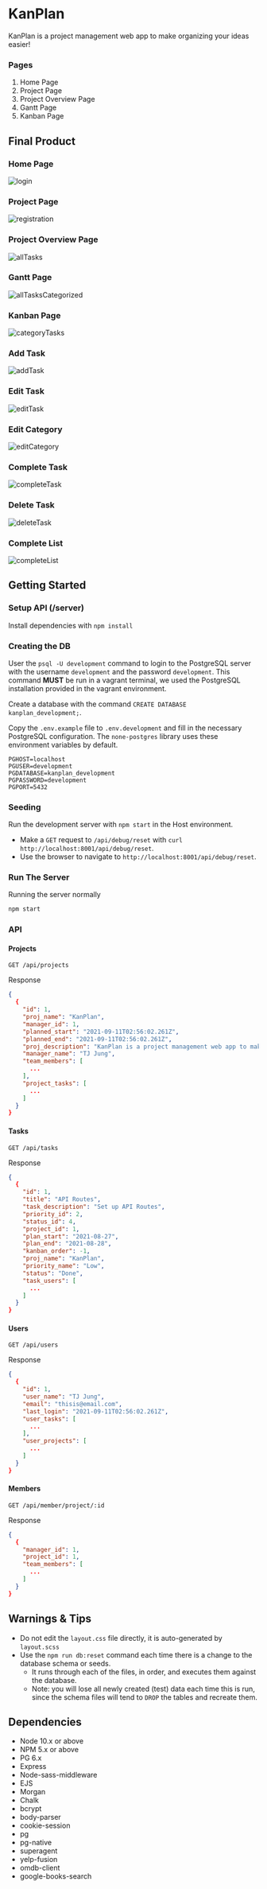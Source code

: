 # KanPlan

KanPlan is a project management web app to make organizing your ideas easier!

### Pages

1. Home Page
2. Project Page
3. Project Overview Page
4. Gantt Page
5. Kanban Page

## Final Product

### Home Page

![login](https://github.com/mhmozaffari1985/LHL-midterm-project/blob/master/docs/login-page.png?raw=true)

### Project Page

![registration](https://github.com/mhmozaffari1985/LHL-midterm-project/blob/master/docs/register-page.png?raw=true)

### Project Overview Page

![allTasks](https://github.com/mhmozaffari1985/LHL-midterm-project/blob/master/docs/tasks-page.png?raw=true)

### Gantt Page

![allTasksCategorized](https://github.com/mhmozaffari1985/LHL-midterm-project/blob/master/docs/categories-page.png?raw=true)

### Kanban Page

![categoryTasks](https://github.com/mhmozaffari1985/LHL-midterm-project/blob/master/docs/subcategory-page.png?raw=true)

### Add Task

![addTask](https://github.com/mhmozaffari1985/LHL-midterm-project/blob/master/docs/add-task.gif)

### Edit Task

![editTask](https://github.com/mhmozaffari1985/LHL-midterm-project/blob/master/docs/edit-button.gif?raw=true)

### Edit Category

![editCategory](https://github.com/mhmozaffari1985/LHL-midterm-project/blob/master/docs/edit-category.gif?raw=true)

### Complete Task

![completeTask](https://github.com/mhmozaffari1985/LHL-midterm-project/blob/master/docs/complete-task.gif)

### Delete Task

![deleteTask](https://github.com/mhmozaffari1985/LHL-midterm-project/blob/master/docs/delete-task.gif)

### Complete List

![completeList](https://github.com/mhmozaffari1985/LHL-midterm-project/blob/master/docs/complete-list.gif)

## Getting Started

### Setup API (/server)

Install dependencies with `npm install`

### Creating the DB

User the `psql -U development` command to login to the PostgreSQL server with the username `development` and the password `development`. This command **MUST** be run in a vagrant terminal, we used the PostgreSQL installation provided in the vagrant environment.

Create a database with the command `CREATE DATABASE kanplan_development;`.

Copy the `.env.example` file to `.env.development` and fill in the necessary PostgreSQL configuration. The `none-postgres` library uses these environment variables by default.

```
PGHOST=localhost
PGUSER=development
PGDATABASE=kanplan_development
PGPASSWORD=development
PGPORT=5432
```

### Seeding

Run the development server with `npm start` in the Host environment.

- Make a `GET` request to `/api/debug/reset` with `curl http://localhost:8001/api/debug/reset`.
- Use the browser to navigate to `http://localhost:8001/api/debug/reset`.

### Run The Server

Running the server normally

```sh
npm start
```

### API

#### Projects

`GET /api/projects`

Response

```json
{
  {
    "id": 1,
    "proj_name": "KanPlan",
    "manager_id": 1,
    "planned_start": "2021-09-11T02:56:02.261Z",
    "planned_end": "2021-09-11T02:56:02.261Z",
    "proj_description": "KanPlan is a project management web app to make organizing your ideas easier!",
    "manager_name": "TJ Jung",
    "team_members": [
      ...
    ],
    "project_tasks": [
      ...
    ]
  }
}
```

#### Tasks

`GET /api/tasks`

Response

```json
{
  {
    "id": 1,
    "title": "API Routes",
    "task_description": "Set up API Routes",
    "priority_id": 2,
    "status_id": 4,
    "project_id": 1,
    "plan_start": "2021-08-27",
    "plan_end": "2021-08-28",
    "kanban_order": -1,
    "proj_name": "KanPlan",
    "priority_name": "Low",
    "status": "Done",
    "task_users": [
      ...
    ]
  }
}
```

#### Users

`GET /api/users`

Response

```json
{
  {
    "id": 1,
    "user_name": "TJ Jung",
    "email": "thisis@email.com",
    "last_login": "2021-09-11T02:56:02.261Z",
    "user_tasks": [
      ...
    ],
    "user_projects": [
      ...
    ]
  }
}
```

#### Members

`GET /api/member/project/:id`

Response

```json
{
  {
    "manager_id": 1,
    "project_id": 1,
    "team_members": [
      ...
    ]
  }
}
```

## Warnings & Tips

- Do not edit the `layout.css` file directly, it is auto-generated by `layout.scss`
- Use the `npm run db:reset` command each time there is a change to the database schema or seeds.
  - It runs through each of the files, in order, and executes them against the database.
  - Note: you will lose all newly created (test) data each time this is run, since the schema files will tend to `DROP` the tables and recreate them.

## Dependencies

- Node 10.x or above
- NPM 5.x or above
- PG 6.x
- Express
- Node-sass-middleware
- EJS
- Morgan
- Chalk
- bcrypt
- body-parser
- cookie-session
- pg
- pg-native
- superagent
- yelp-fusion
- omdb-client
- google-books-search
